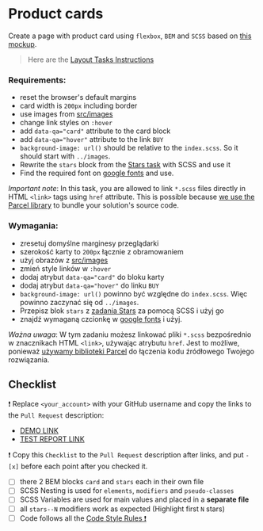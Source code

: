 # Product cards

Create a page with product card using `flexbox`, `BEM` and `SCSS` based on [this mockup](<https://www.figma.com/file/ojkArVazq7vsX0nbpn9CxZ/Moyo-%2F-Catalog-(ENG)?node-id=11325%3A2287&mode=dev>).

> Here are the [Layout Tasks Instructions](https://mate-academy.github.io/layout_task-guideline)

### Requirements:

- reset the browser's default margins
- card width is `200px` including border
- use images from [src/images](src/images)
- change link styles on `:hover`
- add `data-qa="card"` attribute to the card block
- add `data-qa="hover"` attribute to the link `BUY`
- `background-image: url()` should be relative to the `index.scss`. So it should start with `../images`.
- Rewrite the `stars` block from the [Stars task](https://github.com/mate-academy/layout_stars) with SCSS and use it
- Find the required font on [google fonts](https://fonts.google.com/) and use.

_Important note_: In this task, you are allowed to link `*.scss` files directly in HTML `<link>` tags using `href` attribute.
This is possible because [we use the Parcel library](https://en.parceljs.org/scss.html) to bundle your solution's source code.

### Wymagania:

- zresetuj domyślne marginesy przeglądarki
- szerokość karty to `200px` łącznie z obramowaniem
- użyj obrazów z [src/images](src/images)
- zmień style linków w `:hover`
- dodaj atrybut `data-qa="card"` do bloku karty
- dodaj atrybut `data-qa="hover"` do linku `BUY`
- `background-image: url()` powinno być względne do `index.scss`. Więc powinno zaczynać się od `../images`.
- Przepisz blok `stars` z [zadania Stars](https://github.com/mate-academy/layout_stars) za pomocą SCSS i użyj go
- znajdź wymaganą czcionkę w [google fonts](https://fonts.google.com/) i użyj.

_Ważna uwaga_: W tym zadaniu możesz linkować pliki `*.scss` bezpośrednio w znacznikach HTML `<link>`, używając atrybutu `href`.
Jest to możliwe, ponieważ [używamy biblioteki Parcel](https://en.parceljs.org/scss.html) do łączenia kodu źródłowego Twojego rozwiązania.

## Checklist

❗️ Replace `<your_account>` with your GitHub username and copy the links to the `Pull Request` description:

- [DEMO LINK](https://OlkowskaK.github.io/layout_product-cards/)
- [TEST REPORT LINK](https://OlkowskaK.github.io/layout_product-cards/report/html_report/)

❗️ Copy this `Checklist` to the `Pull Request` description after links, and put `- [x]` before each point after you checked it.

- [ ] there 2 BEM blocks `card` and `stars` each in their own file
- [ ] SCSS Nesting is used for `elements`, `modifiers` and `pseudo-classes`
- [ ] SCSS Variables are used for main values and placed in a **separate file**
- [ ] all `stars--N` modifiers work as expected (Highlight first `N` stars)
- [ ] Code follows all the [Code Style Rules ❗️](https://mate-academy.github.io/layout_task-guideline/html-css-code-style-rules)
